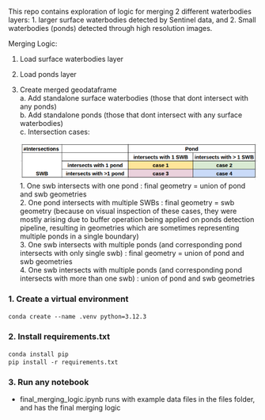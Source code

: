 This repo contains exploration of logic for merging 2 different waterbodies layers: 1. larger surface waterbodies detected by Sentinel data, and 2. Small waterbodies (ponds) detected through high resolution images. 

Merging Logic: 
1. Load surface waterbodies layer
2. Load ponds layer 
3. Create merged geodataframe  
    a. Add standalone surface waterbodies (those that dont intersect with any ponds)  
    b. Add standalone ponds (those that dont intersect with any surface waterbodies)  
    c. Intersection cases:  

      ![alt text](<Screenshot from 2025-05-09 13-16-39.png>)  
        1. One swb intersects with one pond : final geometry = union of pond and swb geometries  
        2. One pond intersects with multiple SWBs : final geometry = swb geometry (because on visual inspection of these cases, they were mostly arising due to buffer operation being applied on ponds detection pipeline, resulting in geometries which are sometimes representing multiple ponds in a single boundary)  
        3. One swb intersects with multiple ponds (and corresponding pond intersects with only single swb) : final geometry =  union of pond and swb geometries  
        4. One swb intersects with multiple ponds (and corresponding pond intersects with more than one swb) :  union of pond and swb geometries  

### 1. Create a virtual environment  
```conda create --name .venv python=3.12.3```
### 2. Install requirements.txt
```
conda install pip 
pip install -r requirements.txt

```
### 3. Run any notebook
- final_merging_logic.ipynb runs with example data files in the files folder, and has the final merging logic
